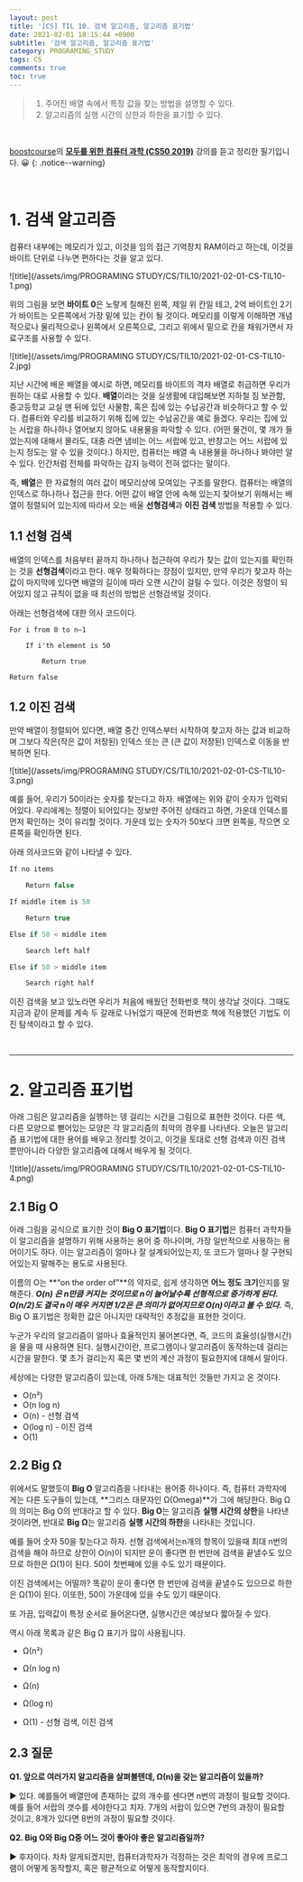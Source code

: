 ```yaml
---
layout: post
title: '[CS] TIL 10. 검색 알고리즘, 알고리즘 표기법'
date: 2021-02-01 18:15:44 +0900
subtitle: '검색 알고리즘, 알고리즘 표기법'
category: PROGRAMING_STUDY
tags: CS
comments: true
toc: true
---
```


> 1. 주어진 배열 속에서 특정 값을 찾는 방법을 설명할 수 있다.
> 2. 알고리즘의 실행 시간의 상한과 하한을 표기할 수 있다.

<br>

[boostcourse](https://www.boostcourse.org/)의 **[모두를 위한 컴퓨터 과학 (CS50 2019)](https://www.boostcourse.org/cs112/joinLectures/43415)** 강의를 듣고 정리한 필기입니다. 😀 
{: .notice--warning}

<br>

# 1. 검색 알고리즘

컴퓨터 내부에는 메모리가 있고, 이것을 임의 접근 기억장치 RAM이라고 하는데, 이것을 바이트 단위로 나누면 편하다는 것을 알고 있다.

![title](/assets/img/PROGRAMING STUDY/CS/TIL10/2021-02-01-CS-TIL10-1.png)

위의 그림을 보면 **바이트 0**은 노랗게 칠해진 왼쪽, 제일 위 칸일 테고, 2억 바이트인 2기가 바이트는 오른쪽에서 가장 밑에 있는 칸이 될 것이다. 메모리를 이렇게 이해하면 개념적으로나 물리적으로나 왼쪽에서 오른쪽으로, 그리고 위에서 밑으로 칸을 채워가면서 자료구조를 사용할 수 있다. 

![title](/assets/img/PROGRAMING STUDY/CS/TIL10/2021-02-01-CS-TIL10-2.jpg)

지난 시간에 배운 배열을 예시로 하면, 메모리를 바이트의 격자 배열로 취급하면 우리가 원하는 대로 사용할 수 있다. **배열**이라는 것을 실생활에 대입해보면 지하철 짐 보관함, 중고등학교 교실 맨 뒤에 있던 사물함, 혹은 집에 있는 수납공간과 비슷하다고 할 수 있다. 컴퓨터와 우리를 비교하기 위해 집에 있는 수납공간을 예로 들겠다. 우리는 집에 있는 서랍을 하나하나 열어보지 않아도 내용물을 파악할 수 있다. (어떤 물건이, 몇 개가 들었는지에 대해서 몰라도, 대충 라면 냄비는 어느 서랍에 있고, 반창고는 어느 서랍에 있는지 정도는 알 수 있을 것이다.) 하지만, 컴퓨터는 배열 속 내용물을 하나하나 봐야만 알 수 있다. 인간처럼 전체를 파악하는 감지 능력이 전혀 없다는 말이다. 



즉, **배열**은 한 자료형의 여러 값이 메모리상에 모여있는 구조를 말한다. 컴퓨터는 배열의 인덱스로 하나하나 접근을 한다. 어떤 값이 배열 안에 속해 있는지 찾아보기 위해서는 배열이 정렬되어 있는지에 따라서 오는 배울 **선형검색**과 **이진 검색** 방법을 적용할 수 있다.

## 1.1 선형 검색

배열의 인덱스를 처음부터 끝까지 하나하나 접근하여 우리가 찾는 값이 있는지를 확인하는 것을 **선형검색**이라고 한다. 매우 정확하다는 장점이 있지만, 만약 우리가 찾고자 하는 값이 마지막에 있다면 배열의 길이에 따라 오랜 시간이 걸릴 수 있다. 이것은 정렬이 되어있지 않고 규칙이 없을 때 최선의 방법은 선형검색일 것이다.

아래는 선형검색에 대한 의사 코드이다.

```
For i from 0 to n–1

    If i'th element is 50

        Return true

Return false
```

## 1.2 이진 검색

만약 배열이 정렬되어 있다면, 배열 중간 인덱스부터 시작하여 찾고자 하는 값과 비교하며 그보다 작은(작은 값이 저장된) 인덱스 또는 큰 (큰 값이 저장된) 인덱스로 이동을 반복하면 된다.

![title](/assets/img/PROGRAMING STUDY/CS/TIL10/2021-02-01-CS-TIL10-3.png)

예를 들어, 우리가 50이라는 숫자를 찾는다고 하자. 배열에는 위와 같이 숫자가 입력되어있다. 우리에게는 정렬이 되어있다는 정보만 주어진 상태라고 하면, 가운데 인덱스를 먼저 확인하는 것이 유리할 것이다. 가운데 있는 숫자가 50보다 크면 왼쪽을, 작으면 오른쪽을 확인하면 된다. 

아래 의사코드와 같이 나타낼 수 있다.

```c
If no items

    Return false

If middle item is 50

    Return true

Else if 50 < middle item

    Search left half

Else if 50 > middle item

    Search right half
```

이진 검색을 보고 있노라면 우리가 처음에 배웠던 전화번호 책이 생각날 것이다. 그때도 지금과 같이 문제를 계속 두 갈래로 나뉘었기 때문에 전화번호 책에 적용했던 기법도 이진 탐색이라고 할 수 있다.

<br>

***

# 2. 알고리즘 표기법

아래 그림은 알고리즘을 실행하는 뎅 걸리는 시간을 그림으로 표현한 것이다. 다른 색, 다른 모양으로 뻗어있는 모양은 각 알고리즘의 최악의 경우를 나타낸다. 오늘은 알고리즘 표기법에 대한 용어를 배우고 정리할 것이고, 이것을 토대로 선형 검색과 이진 검색 뿐만아니라 다양한 알고리즘에 대해서 배우게 될 것이다.

![title](/assets/img/PROGRAMING STUDY/CS/TIL10/2021-02-01-CS-TIL10-4.png)

## 2.1 Big O

아래 그림을 공식으로 표기한 것이 **Big O 표기법**이다. **Big O 표기법**은 컴퓨터 과학자들이 알고리즘을 설명하기 위해 사용하는 용어 중 하나이며, 가장 일반적으로 사용하는 용어이기도 하다. 이는 알고리즘이 얼마나 잘 설계되어있는지, 또 코드가 얼마나 잘 구현되어있는지 말해주는 용도로 사용된다.

이름의 O는 **“on the order of”**의 약자로, 쉽게 생각하면 **어느 정도 크기**인지를 말해준다.  ***O(n) 은 n만큼 커지는 것이므로 n이 늘어날수록 선형적으로 증가하게 된다. O(n/2)도 결국 n이 매우 커지면 1/2은 큰 의미가 없어지므로 O(n)이라고 볼 수 있다.***  즉, Big O 표기법은 정확한 값은 아니지만 대략적인 추정값을 표현한 것이다.

누군가 우리의 알고리즘이 얼마나 효율적인지 물어본다면, 즉, 코드의 효율성(실행시간)을 물을 때 사용하면 된다.  실행시간이란, 프로그램이나 알고리즘이 동작하는데 걸리는 시간을 말한다. 몇 초가 걸리는지 혹은 몇 번의 계산 과정이 필요한지에 대해서 말이다.

세상에는 다양한 알고리즘이 있는데, 아래 5개는 대표적인 것들만 가지고 온 것이다.

- O(n²)
- O(n log n)
- O(n) - 선형 검색
- O(log n) - 이진 검색
- O(1)



## 2.2 Big Ω

위에서도 말했듯이 **Big O** 알고리즘을 나타내는 용어중 하나이다. 즉, 컴퓨터 과학자에게는 다른 도구들이 있는데, **그리스 대문자인 Ω(Omega)**가 그에 해당한다. Big Ω의 의미는 Big O의 반대라고 할 수 있다. **Big O**는 알고리즘 **실행 시간의 상한**을 나타낸 것이라면, 반대로 **Big** **Ω**는 알고리즘 **실행 시간의 하한**을 나타내는 것입니다.

예를 들어 숫자 50을 찾는다고 하자. 선형 검색에서는n개의 항목이 있을때 최대 n번의 검색을 해야 하므로 상한이 O(n)이 되지만 운이 좋다면 한 번만에 검색을 끝낼수도 있으므로 하한은 Ω(1)이 된다. 50이 첫번째에 있을 수도 있기 때문이다.

이진 검색에서는 어떨까? 똑같이 운이 좋다면 한 번만에 검색을 끝낼수도 있으므로 하한은 Ω(1)이 된다. 이또한, 50이 가운데에 있을 수도 있기 때문이다.

또 가끔, 입력값이 특정 순서로 들어온다면, 실행시간은 예상보다 짧아질 수 있다.

역시 아래 목록과 같은 Big Ω 표기가 많이 사용됩니다.

- Ω(n²)

- Ω(n log n)

- Ω(n) 

- Ω(log n)

- Ω(1) - 선형 검색, 이진 검색

## 2.3 질문

**Q1. 앞으로 여러가지 알고리즘을 살펴볼텐데, Ω(n)을 갖는 알고리즘이 있을까?**

▶ 있다. 예를들어 배열안에 존재하는 값의 개수를 센다면 n번의 과정이 필요할 것이다. 예를 들어 서랍의 갯수를 세야한다고 치자. 7개의 서랍이 있으면 7번의 과정이 필요할 것이고, 8개가 있다면 8번의 과정이 필요할 것이다.

**Q2. Big O와 Big Ω중 어느 것이 좋아야 좋은 알고리즘일까?**

▶ 후자이다. 차차 알게되겠지만, 컴퓨터과학자가 걱정하는 것은 최악의 경우에 프로그램이 어떻게 동작할지, 혹은 평균적으로 어떻게 동작할지이다. 